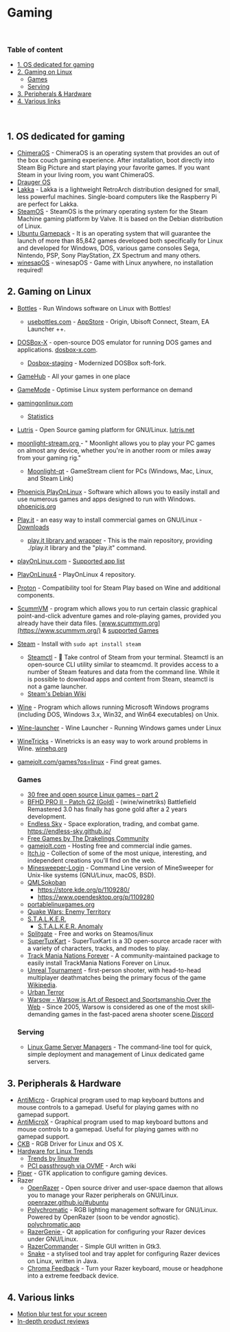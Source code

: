 # Gaming

<br>

### Table of content
- [1. OS dedicated for gaming](#1-os-dedicated-for-gaming)
- [2. Gaming on Linux](#2-gaming-on-linux)
  - [Games](#games)
  - [Serving](#serving)
- [3. Peripherals & Hardware](#3-peripherals--hardware)
- [4. Various links](#4-various-links)

<br>

## 1. OS dedicated for gaming
- [ChimeraOS](https://chimeraos.org) - ChimeraOS is an operating system that provides an out of the box couch gaming experience. After installation, boot directly into Steam Big Picture and start playing your favorite games. If you want Steam in your living room, you want ChimeraOS.
- [Drauger OS](https://draugeros.org/)
- [Lakka](http://www.lakka.tv/) - Lakka is a lightweight RetroArch distribution designed for small, less powerful machines. Single-board computers like the Raspberry Pi are perfect for Lakka. 
- [SteamOS](https://store.steampowered.com/steamos) - SteamOS is the primary operating system for the Steam Machine gaming platform by Valve. It is based on the Debian distribution of Linux.
- [Ubuntu Gamepack](https://ualinux.com/en/ubuntu-gamepack) - It is an operating system that will guarantee the launch of more than 85,842 games developed both specifically for Linux and developed for Windows, DOS, various game consoles Sega, Nintendo, PSP, Sony PlayStation, ZX Spectrum and many others.
- [winesapOS](https://github.com/LukeShortCloud/winesapOS) - winesapOS - Game with Linux anywhere, no installation required! 

## 2. Gaming on Linux
- [Bottles](https://flathub.org/apps/details/com.usebottles.bottles) - Run Windows software on Linux with Bottles!
  - [usebottles.com](https://usebottles.com/) - [AppStore](https://usebottles.com/appstore/) - Origin, Ubisoft Connect, Steam, EA Launcher ++.
- [DOSBox-X](https://github.com/joncampbell123/dosbox-x) - open-source DOS emulator for running DOS games and applications. [dosbox-x.com](https://dosbox-x.com/).
  - [Dosbox-staging](https://github.com/dosbox-staging/dosbox-staging) - Modernized DOSBox soft-fork.
- [GameHub](https://github.com/tkashkin/GameHub) - All your games in one place
- [GameMode](https://github.com/FeralInteractive/gamemode) - Optimise Linux system performance on demand
- [gamingonlinux.com](https://www.gamingonlinux.com/)
  - [Statistics](https://www.gamingonlinux.com/users/statistics/)
- [Lutris](https://github.com/lutris/lutris) - Open Source gaming platform for GNU/Linux. [lutris.net](https://lutris.net/)
- [moonlight-stream.org ](https://moonlight-stream.org/) - " Moonlight allows you to play your PC games on almost any device, whether you're in another room or miles away from your gaming rig."
  - [Moonlight-qt](https://github.com/moonlight-stream/moonlight-qt) - GameStream client for PCs (Windows, Mac, Linux, and Steam Link)
- [Phoenicis PlayOnLinux](https://github.com/PhoenicisOrg/phoenicis) - Software which allows you to easily install and use numerous games and apps designed to run with Windows. [phoenicis.org](https://phoenicis.org/)
- [Play.it](https://forge.dotslashplay.it/play.it) - an easy way to install commercial games on GNU/Linux - [Downloads](https://forge.dotslashplay.it/play.it/downloads)
  - [play.it library and wrapper](https://forge.dotslashplay.it/play.it/scripts) - This is the main repository, providing ./play.it library and the "play.it" command.
- [playOnLinux.com](https://www.playonlinux.com/en/) - [Supported app list](https://www.playonlinux.com/en/supported_apps-1-0.html)
- [PlayOnLinux4](https://github.com/PlayOnLinux/POL-POM-4) - PlayOnLinux 4 repository.
- [Proton](https://github.com/ValveSoftware/Proton) - Compatibility tool for Steam Play based on Wine and additional components.
- [ScummVM](https://github.com/scummvm/scummvm) - program which allows you to run certain classic graphical point-and-click adventure games and role-playing games, provided you already have their data files. [www.scummvm.org](https://www.scummvm.org/) & [supported Games](https://wiki.scummvm.org/index.php?title=Category:Supported_Games)
- [Steam](https://store.steampowered.com/) - Install with `sudo apt install steam`
  - [Steamctl](https://github.com/ValvePython/steamctl) - 🤸 Take control of Steam from your terminal. Steamctl is an open-source CLI utility similar to steamcmd. It provides access to a number of Steam features and data from the command line. While it is possible to download apps and content from Steam, steamctl is not a game launcher.
  - [Steam's Debian Wiki](https://wiki.debian.org/Steam#Basic_installation)
- [Wine](https://github.com/wine-mirror/wine) - Program which allows running Microsoft Windows programs (including DOS, Windows 3.x, Win32, and Win64 executables) on Unix.
- [Wine-launcher](https://github.com/hitman249/wine-launcher) - Wine Launcher - Running Windows games under Linux
- [WineTricks](https://github.com/Winetricks/winetricks) - Winetricks is an easy way to work around problems in Wine. [winehq.org](https://wiki.winehq.org/Winetricks)
- [gamejolt.com/games?os=linux](https://gamejolt.com/games?os=linux) - Find great games.

  ### Games
   - [30 free and open source Linux games – part 2 ](https://github.blog/2021-08-26-30-free-and-open-source-linux-games-part-2/)
   - [BFHD PRO II - Patch G2 (Gold)](https://www.moddb.com/mods/battlefield-hd-remastered-3/downloads/bfhd-pro-ii-patch-g-gold) - (wine/winetriks) Battlefield Remastered 3.0 has finally has gone gold after a 2 years development.
   - [Endless Sky](https://github.com/endless-sky/endless-sky) - Space exploration, trading, and combat game. https://endless-sky.github.io/
   - [Free Games by The Drakelings Community](https://drakelings.bluedrake42.com/index.php?/category/1-free-games/)
   - [gamejolt.com](https://gamejolt.com) - Hosting free and commercial indie games.
   - [Itch.io](https://itch.io/) - Collection of some of the most unique, interesting, and independent creations you'll find on the web.
   - [Minesweeper-Login](https://github.com/OGoodness/Minesweeper-Login) - Command Line version of MineSweeper for Unix-like systems (GNU/Linux, macOS, BSD).
   - [QMLSokoban](https://github.com/yzhs/qmlsokoban)
     - https://store.kde.org/p/1109280/
     - https://www.opendesktop.org/p/1109280
   - [portablelinuxgames.org](https://portablelinuxgames.org/)
   - [Quake Wars: Enemy Territory](https://www.splashdamage.com/games/enemy-territory-quake-wars/)
   - [S.T.A.L.K.E.R.]()
     - [S.T.A.L.K.E.R. Anomaly ](https://drakelings.bluedrake42.com/index.php?/blogs/entry/11-i-cant-believe-this-full-game-is-free/)
   - [Splitgate](https://store.steampowered.com/app/677620/Splitgate/) - Free and works on Steamos/linux
   - [SuperTuxKart](https://snapcraft.io/supertuxkart) - SuperTuxKart is a 3D open-source arcade racer with a variety of characters, tracks, and modes to play.
   - [Track Mania Nations Forever](https://github.com/snapcrafters/tmnationsforever) - A community-maintained package to easily install TrackMania Nations Forever on Linux.
   - [Unreal Tournament](https://www.epicgames.com/unrealtournament/en-US/) - first-person shooter, with head-to-head multiplayer deathmatches being the primary focus of the game [Wikipedia](https://en.wikipedia.org./wiki/Unreal_tournament).
   - [Urban Terror](https://www.urbanterror.info/home/)
   - [Warsow - Warsow is Art of Respect and Sportsmanship Over the Web](https://warsow.net/) - Since 2005, Warsow is considered as one of the most skill-demanding games in the fast-paced arena shooter scene.[Discord](https://discord.com/invite/Z9UgZZM)

  ### Serving
  - [Linux Game Server Managers](https://linuxgsm.com/) - The command-line tool for quick, simple deployment and management of Linux dedicated game servers.


## 3. Peripherals & Hardware
- [AntiMicro](https://github.com/AntiMicro/antimicro) - Graphical program used to map keyboard buttons and mouse controls to a gamepad. Useful for playing games with no gamepad support.
- [AntiMicroX](https://github.com/AntiMicroX/antimicrox) - Graphical program used to map keyboard buttons and mouse controls to a gamepad. Useful for playing games with no gamepad support.
- [CKB](https://github.com/ccMSC/ckb) - RGB Driver for Linux and OS X.
- [Hardware for Linux Trends](https://linux-hardware.org/?view=trends)
  - [Trends by linuxhw](https://github.com/linuxhw/Trends)
  - [PCI passthrough via OVMF](https://wiki.archlinux.org/title/PCI_passthrough_via_OVMF) - Arch wiki
- [Piper](https://github.com/libratbag/piper) - GTK application to configure gaming devices.
- Razer
  - [OpenRazer](https://openrazer.github.io/) - Open source driver and user-space daemon that allows you to manage your Razer peripherals on GNU/Linux. [openrazer.github.io/#ubuntu](https://openrazer.github.io/#ubuntu)
  - [Polychromatic](https://github.com/polychromatic/polychromatic) - RGB lighting management software for GNU/Linux. Powered by OpenRazer (soon to be vendor agnostic). [polychromatic.app](https://polychromatic.app)
  - [RazerGenie ](https://github.com/z3ntu/RazerGenie) - Qt application for configuring your Razer devices under GNU/Linux.
  - [RazerCommander](https://github.com/GabMus/razerCommander) - Simple GUI written in Gtk3.
  - [Snake](http://bithatch.co.uk/snake.html) - a stylised tool and tray applet for configuring Razer devices on Linux, written in Java.
  - [Chroma Feedback](https://github.com/redaxmedia/chroma-feedback) - Turn your Razer keyboard, mouse or headphone into a extreme feedback device.

## 4. Various links
- [Motion blur test for your screen](https://www.testufo.com)
- [In-depth product reviews](https://www.rtings.com/)
